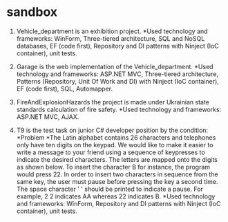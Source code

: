 # sandbox
1. Vehicle_department is an exhibition project.
*Used technology and frameworks: WinForm, Three-tiered architecture, SQL and NoSQL databases, EF (code first), Repository and DI
patterns with Ninject (IoC container), unit tests.

2. Garage is the web implementation of the Vehicle_department.
*Used technology and frameworks: ASP.NET MVC, Three-tiered architecture, Patterns (Repository, Unit Of Work and DI) 
with Ninject (IoC container), EF (code first), SQL, Automapper.

3. FireAndExplosionHazards the project is made under Ukrainian state standards calculation of fire safety.
*Used technology and frameworks: ASP.NET MVC, AJAX.

4. T9 is the test task on junior C# developer position by the condition:
*Problem
*The Latin alphabet contains 26 characters and telephones only have ten digits on the keypad. We would like to make it easier to
write a message to your friend using a sequence of keypresses to indicate the desired characters. The letters are mapped onto 
the digits as shown below. To insert the character B for instance, the program would press 22. In order to insert two characters 
in sequence from the same key, the user must pause before pressing the key a second time. The space character ' ' should be 
printed to indicate a pause. For example, 2 2 indicates AA whereas 22 indicates B.
*Used technology and frameworks: WinForm, Repository and DI patterns with Ninject (IoC container), unit tests.
